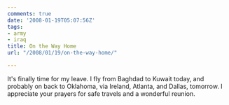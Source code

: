 ```yaml
---
comments: true
date: '2008-01-19T05:07:56Z'
tags:
- army
- iraq
title: On the Way Home
url: "/2008/01/19/on-the-way-home/"

---
```

<p>It's finally time for my leave. I fly from Baghdad to Kuwait today, and probably on back to Oklahoma, via Ireland, Atlanta, and Dallas, tomorrow. I appreciate your prayers for safe travels and a wonderful reunion.</p>
